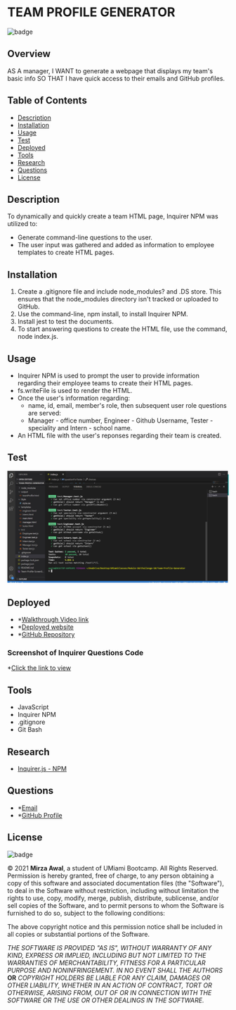 # **TEAM PROFILE GENERATOR**

![badge](https://img.shields.io/badge/License-mit-blue)

## Overview

AS A manager, I WANT to generate a webpage that displays my team's basic info SO THAT I have quick access to their emails and GitHub profiles.

## Table of Contents

- [Description](#description)
- [Installation](#installation)
- [Usage](#usage)
- [Test](#test)
- [Deployed](#deployed)
- [Tools](#tools)
- [Research](#research)
- [Questions](#questions)
- [License](#license)

## Description

To dynamically and quickly create a team HTML page, Inquirer NPM was utilized to:

- Generate command-line questions to the user.
- The user input was gathered and added as information to employee templates to create HTML pages.

## Installation

1. Create a .gitignore file and include node_modules? and .DS store. This ensures that the node_modules directory isn't tracked or uploaded to GitHub.
2. Use the command-line, npm install, to install Inquirer NPM.
3. Install jest to test the documents.
4. To start answering questions to create the HTML file, use the command, node index.js.

## Usage

- Inquirer NPM is used to prompt the user to provide information regarding their employee teams to create their HTML
  pages.
- fs.writeFile is used to render the HTML.
- Once the user's information regarding:
  - name, id, email, member's role, then subsequent user role questions are served:
  - Manager - office number, Engineer - Github Username, Tester - speciality and Intern - school name.
- An HTML file with the user's reponses regarding their team is created.

## Test

![Screenshot of Passed Jest Test](./Team-Profile-Jest-Test-Result.JPG)

## Deployed

- \*[Walkthrough Video link](https://drive.google.com/file/d/1KFIhgu2eUJxbEVssg5S1yPbxP7SwgJVb/view)
- \*[Deployed website](https://mirzadev.github.io/Team-Profile-Generator/)
- \*[GitHub Repository](https://github.com/mirzadev/Team-Profile-Generator/)

### Screenshot of Inquirer Questions Code

\*[Click the link to view](https://drive.google.com/file/d/1y7uhiUUnXoxOC5O-JVsKbl8qvVVtg4kj/view "Question Inquirer")

## Tools

- JavaScript
- Inquirer NPM
- .gitignore
- Git Bash

## Research

- [Inquirer.js - NPM](https://www.npmjs.com/package/inquirer)

## Questions

- \*[Email](awal.mirza2016@gmail.com)
- \*[GitHub Profile](https://github.com/mirzadev)

## License

![badge](https://img.shields.io/badge/License-mit-blue)

© 2021 **Mirza Awal**, a student of UMiami Bootcamp. All Rights Reserved. Permission is hereby granted, free of charge, to any person obtaining a copy of this software and associated documentation files (the "Software"), to deal in the Software without restriction, including without limitation the rights to use, copy, modify, merge, publish, distribute, sublicense, and/or sell copies of the Software, and to permit persons to whom the Software is furnished to do so, subject to the following conditions:

The above copyright notice and this permission notice shall be included in all copies or substantial portions of the
Software.

_THE SOFTWARE IS PROVIDED "AS IS", WITHOUT WARRANTY OF ANY KIND, EXPRESS OR IMPLIED, INCLUDING BUT NOT LIMITED TO THE WARRANTIES OF MERCHANTABILITY, FITNESS FOR A PARTICULAR PURPOSE AND NONINFRINGEMENT. IN NO EVENT SHALL THE AUTHORS_
**OR**
_COPYRIGHT HOLDERS BE LIABLE FOR ANY CLAIM, DAMAGES OR OTHER LIABILITY, WHETHER IN AN ACTION OF CONTRACT, TORT OR OTHERWISE, ARISING FROM, OUT OF OR IN CONNECTION WITH THE SOFTWARE OR THE USE OR OTHER DEALINGS IN THE SOFTWARE._
